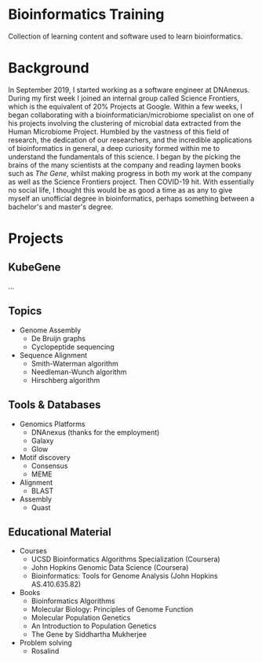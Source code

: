 # Bioinformatics Training
Collection of learning content and software used to learn bioinformatics.

# Background
In September 2019, I started working as a software engineer at DNAnexus. During my first week I joined an internal group called Science Frontiers, which is the equivalent of 20% Projects at Google. Within a few weeks, I began collaborating with a bioinformatician/microbiome specialist on one of his projects involving the clustering of microbial data extracted from the Human Microbiome Project. Humbled by the vastness of this field of research, the dedication of our researchers, and the incredible applications of bioinformatics in general, a deep curiosity formed within me to understand the fundamentals of this science. I began by the picking the brains of the many scientists at the company and reading laymen books such as _The Gene_, whilst making progress in both my work at the company as well as the Science Frontiers project. Then COVID-19 hit. With essentially no social life, I thought this would be as good a time as as any to give myself an unofficial degree in bioinformatics, perhaps something between a bachelor's and master's degree. 

# Projects
## KubeGene
...

## Topics
* Genome Assembly
  - De Bruijn graphs
  - Cyclopeptide sequencing
* Sequence Alignment
  - Smith-Waterman algorithm
  - Needleman-Wunch algorithm
  - Hirschberg algorithm

## Tools & Databases
* Genomics Platforms
  - DNAnexus (thanks for the employment)
  - Galaxy
  - Glow
* Motif discovery
  - Consensus
  - MEME
* Alignment
  - BLAST
* Assembly
  - Quast

## Educational Material
* Courses
  - UCSD Bioinformatics Algorithms 
  Specialization (Coursera)
  - John Hopkins Genomic Data Science (Coursera)
  - Bioinformatics: Tools for Genome Analysis (John Hopkins AS.410.635.82)
* Books
  - Bioinformatics Algorithms
  - Molecular Biology: Principles of Genome Function
  - Molecular Population Genetics
  - An Introduction to Population Genetics
  - The Gene by Siddhartha Mukherjee
* Problem solving
  - Rosalind
